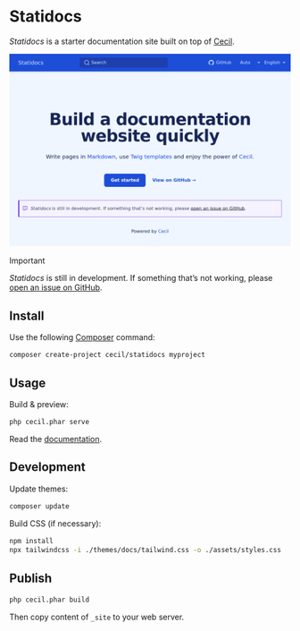 # Statidocs

_Statidocs_ is a starter documentation site built on top of [Cecil](https://cecil.app).

[![Statidocs screenshot](docs/screenshot.png)](https://cecilapp.github.io/statidocs/)

> [!IMPORTANT]  
> _Statidocs_ is still in development. If something that’s not working, please [open an issue on GitHub](https://github.com/Cecilapp/statidocs/issues/new/choose).

## Install

Use the following [Composer](https://getcomposer.org/) command:

```bash
composer create-project cecil/statidocs myproject
```

## Usage

Build & preview:

```bash
php cecil.phar serve
```

Read the [documentation](https://cecilapp.github.io/statidocs/).

## Development

Update themes:

```bash
composer update
```

Build CSS (if necessary):

```bash
npm install
npx tailwindcss -i ./themes/docs/tailwind.css -o ./assets/styles.css
```

## Publish

```bash
php cecil.phar build
```

Then copy content of `_site` to your web server.
